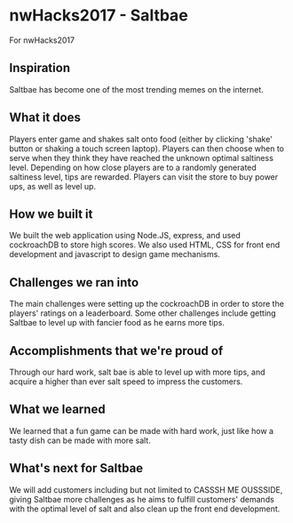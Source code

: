 
# nwHacks2017 - Saltbae
For nwHacks2017

## Inspiration
Saltbae has become one of the most trending memes on the internet. 

## What it does
Players enter game and shakes salt onto food (either by clicking 'shake' button or shaking a touch screen laptop). Players can then choose when to serve when they think they have reached the unknown optimal saltiness level. Depending on how close players are to a randomly generated saltiness level, tips are rewarded. Players can visit the store to buy power ups, as well as level up. 

## How we built it
We built the web application using Node.JS, express, and used cockroachDB to store high scores. We also used HTML, CSS for front end development and javascript to design game mechanisms. 

## Challenges we ran into
The main challenges were setting up the cockroachDB in order to store the players' ratings on a leaderboard. Some other challenges include getting Saltbae to level up with fancier food as he earns more tips.

## Accomplishments that we're proud of
Through our hard work, salt bae is able to level up with more tips, and acquire a higher than ever salt speed to impress the customers.

## What we learned
We learned that a fun game can be made with hard work, just like how a tasty dish can be made with more salt.

## What's next for Saltbae
We will add customers including but not limited to CASSSH ME OUSSSIDE, giving Saltbae more challenges as he aims to fulfill customers' demands with the optimal level of salt and also clean up the front end development.
